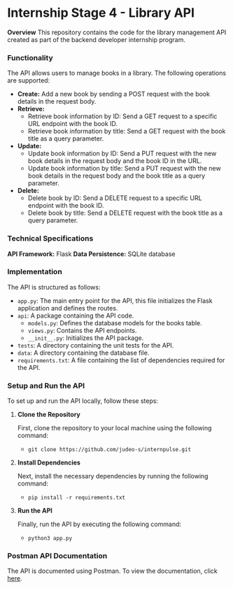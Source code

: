 # Internship Stage 4 - Library API

**Overview**
This repository contains the code for the library management API created as part of the backend developer internship program.

### Functionality

The API allows users to manage books in a library. The following operations are supported:

* **Create:** Add a new book by sending a POST request with the book details in the request body.
* **Retrieve:**
	+ Retrieve book information by ID: Send a GET request to a specific URL endpoint with the book ID.
	+ Retrieve book information by title: Send a GET request with the book title as a query parameter.
* **Update:**
	+ Update book information by ID: Send a PUT request with the new book details in the request body and the book ID in the URL.
	+ Update book information by title: Send a PUT request with the new book details in the request body and the book title as a query parameter.
* **Delete:**
	+ Delete book by ID: Send a DELETE request to a specific URL endpoint with the book ID.
	+ Delete book by title: Send a DELETE request with the book title as a query parameter.

### Technical Specifications

**API Framework:** Flask
**Data Persistence:** SQLite database

### Implementation

The API is structured as follows:

* `app.py`: The main entry point for the API, this file initializes the Flask application and defines the routes.
* `api`: A package containing the API code.
	+ `models.py`: Defines the database models for the books table.
	+ `views.py`: Contains the API endpoints.
	+ `__init__.py`: Initializes the API package.
* `tests`: A directory containing the unit tests for the API.
* `data`: A directory containing the database file.
* `requirements.txt`: A file containing the list of dependencies required for the API.

### Setup and Run the API

To set up and run the API locally, follow these steps:

1. **Clone the Repository**

	First, clone the repository to your local machine using the following command:
	+ `git clone https://github.com/judeo-s/internpulse.git`

2. **Install Dependencies**

	Next, install the necessary dependencies by running the following command:
	+ `pip install -r requirements.txt`

3. **Run the API**

	Finally, run the API by executing the following command:
	+ `python3 app.py`

### Postman API Documentation

The API is documented using Postman. To view the documentation, click [here](https://documenter.getpostman.com/view/37655731/2sAY4sk5Cs).
